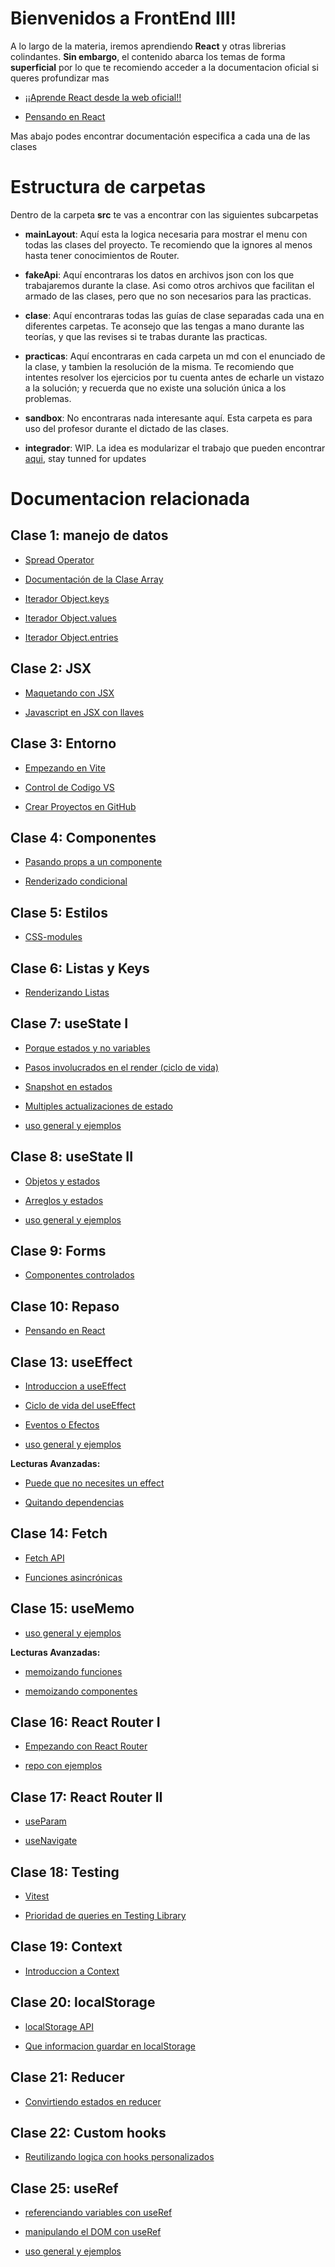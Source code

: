 # Bienvenidos a FrontEnd III!

A lo largo de la materia, iremos aprendiendo **React** y otras librerias colindantes.
**Sin embargo**, el contenido abarca los temas de forma **superficial**
por lo que te recomiendo acceder a la documentacion oficial si queres profundizar mas

- [¡¡Aprende React desde la web oficial!!](https://react.dev/learn)

- [Pensando en React](https://react.dev/learn/thinking-in-react)

Mas abajo podes encontrar documentación especifica a cada una de las clases

# Estructura de carpetas

Dentro de la carpeta **src** te vas a encontrar con las siguientes subcarpetas

- **mainLayout**: Aquí esta la logica necesaria para mostrar el menu con todas las clases del proyecto. Te recomiendo que la ignores al menos hasta tener conocimientos de Router.

- **fakeApi**: Aquí encontraras los datos en archivos json con los que trabajaremos durante la clase. Asi como otros archivos que facilitan el armado de las clases, pero que no son necesarios para las practicas.

- **clase**: Aquí encontraras todas las guías de clase separadas cada una en diferentes carpetas. Te aconsejo que las tengas a mano durante las teorías, y que las revises si te trabas durante las practicas.

- **practicas**: Aquí encontraras en cada carpeta un md con el enunciado de la clase, y tambien la resolución de la misma. Te recomiendo que intentes resolver los ejercicios por tu cuenta antes de echarle un vistazo a la solución; y recuerda que no existe una solución única a los problemas.

- **sandbox**: No encontraras nada interesante aquí. Esta carpeta es para uso del profesor durante el dictado de las clases.

- **integrador**: WIP. La idea es modularizar el trabajo que pueden encontrar [aqui](https://docs.google.com/document/d/1mrqBRTc1A9n34yHcBtMcufI9F0D-hy4wQ_SjeCp1DIY/edit?usp=share_link), stay tunned for updates

# Documentacion relacionada

## Clase 1: manejo de datos

- [Spread Operator](https://developer.mozilla.org/en-US/docs/Web/JavaScript/Reference/Operators/Spread_syntax)

- [Documentación de la Clase Array](https://developer.mozilla.org/en-US/docs/Web/JavaScript/Reference/Global_Objects/Array#instance_methods)

- [Iterador Object.keys](https://developer.mozilla.org/en-US/docs/Web/JavaScript/Reference/Global_Objects/Object/keys)

- [Iterador Object.values](https://developer.mozilla.org/en-US/docs/Web/JavaScript/Reference/Global_Objects/Object/values)

- [Iterador Object.entries](https://developer.mozilla.org/en-US/docs/Web/JavaScript/Reference/Global_Objects/Object/entries)

## Clase 2: JSX

- [Maquetando con JSX](https://react.dev/learn/writing-markup-with-jsx)

- [Javascript en JSX con llaves](https://react.dev/learn/javascript-in-jsx-with-curly-braces)

## Clase 3: Entorno

- [Empezando en Vite](https://vitejs.dev/guide/)

- [Control de Codigo VS](https://code.visualstudio.com/docs/sourcecontrol/overview)

- [Crear Proyectos en GitHub](https://docs.github.com/en/get-started/importing-your-projects-to-github/importing-source-code-to-github/adding-locally-hosted-code-to-github)

## Clase 4: Componentes

- [Pasando props a un componente](https://react.dev/learn/passing-props-to-a-component)

- [Renderizado condicional](https://react.dev/learn/conditional-rendering)

## Clase 5: Estilos

- [CSS-modules](https://github.com/css-modules/css-modules)

## Clase 6: Listas y Keys

- [Renderizando Listas](https://react.dev/learn/rendering-lists#)

## Clase 7: useState I

- [Porque estados y no variables](https://react.dev/learn/state-a-components-memory)

- [Pasos involucrados en el render (ciclo de vida)](https://react.dev/learn/render-and-commit)

- [Snapshot en estados](https://react.dev/learn/state-as-a-snapshot)

- [Multiples actualizaciones de estado](https://react.dev/learn/queueing-a-series-of-state-updates)

- [uso general y ejemplos](https://react.dev/reference/react/useState)

## Clase 8: useState II

- [Objetos y estados](https://react.dev/learn/updating-objects-in-state)

- [Arreglos y estados](https://react.dev/learn/updating-arrays-in-state)

- [uso general y ejemplos](https://react.dev/reference/react/useState)

## Clase 9: Forms

- [Componentes controlados](https://react.dev/reference/react-dom/components/input#controlling-an-input-with-a-state-variable)

## Clase 10: Repaso

- [Pensando en React](https://react.dev/learn/thinking-in-react)

## Clase 13: useEffect

- [Introduccion a useEffect](https://react.dev/learn/synchronizing-with-effects)

- [Ciclo de vida del useEffect](https://react.dev/learn/lifecycle-of-reactive-effects)

- [Eventos o Efectos](https://react.dev/learn/separating-events-from-effects)

- [uso general y ejemplos](https://react.dev/reference/react/useEffect)

**Lecturas Avanzadas:**

- [Puede que no necesites un effect](https://react.dev/learn/you-might-not-need-an-effect)

- [Quitando dependencias](https://react.dev/learn/removing-effect-dependencies)

## Clase 14: Fetch

- [Fetch API](https://developer.mozilla.org/en-US/docs/Web/API/Fetch_API/Using_Fetch)

- [Funciones asincrónicas](https://developer.mozilla.org/en-US/docs/Web/JavaScript/Reference/Statements/async_function)

## Clase 15: useMemo

- [uso general y ejemplos](https://react.dev/reference/react/useMemo)

**Lecturas Avanzadas:**

- [memoizando funciones](https://react.dev/reference/react/useCallback)

- [memoizando componentes](https://react.dev/reference/react/memo)

## Clase 16: React Router I

- [Empezando con React Router](https://reactrouter.com/en/main/start/tutorial)

- [repo con ejemplos](https://github.com/remix-run/react-router/tree/dev/examples/basic)

## Clase 17: React Router II

- [useParam](https://reactrouter.com/en/main/hooks/use-params)

- [useNavigate](https://reactrouter.com/en/main/hooks/use-navigate)

## Clase 18: Testing


- [Vitest](https://vitest.dev/api/expect.html)

- [Prioridad de queries en Testing Library](https://testing-library.com/docs/queries/about/#priority)

## Clase 19:  Context


- [Introduccion a Context](https://react.dev/learn/passing-data-deeply-with-context)

## Clase 20: localStorage


- [localStorage API](https://developer.mozilla.org/es/docs/Web/API/Window/localStorage)

- [Que informacion guardar en localStorage](https://www.rdegges.com/2018/please-stop-using-local-storage)

## Clase 21: Reducer


- [Convirtiendo estados en reducer](https://react.dev/learn/extracting-state-logic-into-a-reducer)

## Clase 22: Custom hooks


- [Reutilizando logica con hooks personalizados](https://react.dev/learn/reusing-logic-with-custom-hooks)

## Clase 25: useRef


- [referenciando variables con useRef](https://react.dev/learn/referencing-values-with-refs)

- [manipulando el DOM con useRef](https://react.dev/learn/manipulating-the-dom-with-refs)
- [uso general y ejemplos](https://react.dev/reference/react/useRef)
